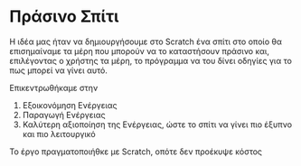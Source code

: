 # Πράσινο Σπίτι

Η ιδέα μας ήταν να δημιουργήσουμε στο Scratch ένα σπίτι στο οποίο θα επισημαίναμε τα μέρη που μπορούν να το καταστήσουν πράσινο και, επιλέγοντας ο χρήστης τα μέρη, το πρόγραμμα να του δίνει οδηγίες για το πως μπορεί να γίνει αυτό.

Επικεντρωθήκαμε στην

1. Εξοικονόμηση Ενέργειας
2. Παραγωγή Ενέργειας
3. Καλύτερη αξιοποίηση της Ενέργειας, ώστε το σπίτι να γίνει πιο έξυπνο και πιο λειτουργικό

Το έργο πραγματοποιήθκε με Scratch, οπότε δεν προέκυψε κόστος
